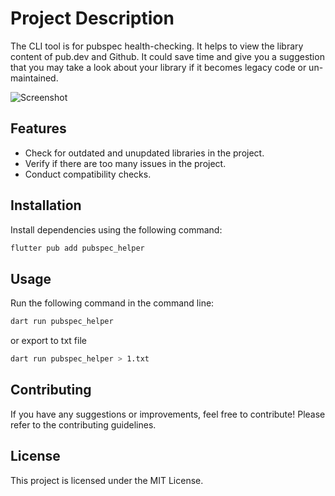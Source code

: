 # Project Description

The CLI tool is for pubspec health-checking. It helps to view the library content of pub.dev and Github. It could save time and give you a suggestion that you may take a look about your library if it becomes legacy code or un-maintained.


![Screenshot](https://github.com/github.com/AKI-YU/pubspec_helper/blob/master/screenshot.png?raw=true)

## Features

- Check for outdated and unupdated libraries in the project.
- Verify if there are too many issues in the project.
- Conduct compatibility checks.

## Installation

Install dependencies using the following command:

```bash
flutter pub add pubspec_helper
```

## Usage
Run the following command in the command line:

```bash
dart run pubspec_helper
```

or export to txt file


```bash
dart run pubspec_helper > 1.txt
```

## Contributing
If you have any suggestions or improvements, feel free to contribute! Please refer to the contributing guidelines.

## License
This project is licensed under the MIT License.
